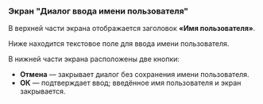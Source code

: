 ### Экран "Диалог ввода имени пользователя"

В верхней части экрана отображается заголовок **«Имя пользователя»**.

Ниже находится текстовое поле для ввода имени пользователя.

В нижней части экрана расположены две кнопки:

- **Отмена** — закрывает диалог без сохранения имени пользователя.
- **ОК** — подтверждает ввод; введённое имя пользователя и экран закрывается.